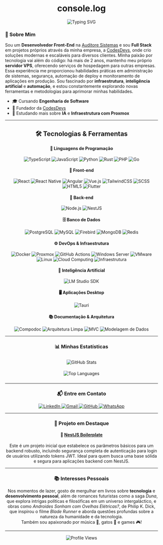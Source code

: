 <div align="center">
  <h1>console.log</h1>
  <img src="https://readme-typing-svg.demolab.com?font=Fira+Code&size=24&pause=1000&color=8B00FF&center=true&vCenter=true&width=600&lines=Hello%2C+World!+%F0%9F%91%A8%E2%80%8D%F0%9F%92%BB+Eu+sou+o+Lucas+Campos!" alt="Typing SVG" />
</div>

### 🚀 Sobre Mim

Sou um **Desenvolvedor Front-End** na [Auditore Sistemas](https://auditore.com.br/) e sou **Full Stack** em projetos próprios através da minha empresa, a [CodesDevs](https://codesdevs.com.br/), onde crio soluções modernas e escaláveis para diversos clientes.
Minha paixão por tecnologia vai além do código: há mais de 2 anos, mantenho meu próprio **servidor VPS**, oferecendo serviços de hospedagem para outras empresas. Essa experiência me proporcionou habilidades práticas em administração de sistemas, segurança, automação de deploy e monitoramento de aplicações em produção.
Sou fascinado por **infraestrutura**, **inteligência artificial** e **automação**, e estou constantemente explorando novas ferramentas e metodologias para aprimorar minhas habilidades.

- 🎓 Cursando **Engenharia de Software**
- 💼 Fundador da [CodesDevs](https://codesdevs.com.br/)
- 🌱 Estudando mais sobre **IA** e **Infraestrutura com Proxmox**

</div>

---

<div align="center">

## 🛠️ Tecnologias & Ferramentas

#### 🧠 Linguagens de Programação
![TypeScript](https://img.shields.io/badge/TypeScript-3178C6?style=flat-square&logo=typescript&logoColor=white)
![JavaScript](https://img.shields.io/badge/JavaScript-F7DF1E?style=flat-square&logo=javascript&logoColor=black)
![Python](https://img.shields.io/badge/Python-3776AB?style=flat-square&logo=python&logoColor=white)
![Rust](https://img.shields.io/badge/Rust-000000?style=flat-square&logo=rust&logoColor=white)
![PHP](https://img.shields.io/badge/PHP-777BB4?style=flat-square&logo=php&logoColor=white)
![Go](https://img.shields.io/badge/Go-00ADD8?style=flat-square&logo=go&logoColor=white)

#### 🎨 Front-end
![React](https://img.shields.io/badge/React-61DAFB?style=flat-square&logo=react&logoColor=black)
![React Native](https://img.shields.io/badge/React_Native-20232A?style=flat-square&logo=react&logoColor=61DAFB)
![Angular](https://img.shields.io/badge/Angular-DD0031?style=flat-square&logo=angular&logoColor=white)
![Vue.js](https://img.shields.io/badge/Vue.js-35495E?style=flat-square&logo=vuedotjs&logoColor=4FC08D)
![TailwindCSS](https://img.shields.io/badge/TailwindCSS-06B6D4?style=flat-square&logo=tailwindcss&logoColor=white)
![SCSS](https://img.shields.io/badge/SCSS-CC6699?style=flat-square&logo=sass&logoColor=white)
![HTML5](https://img.shields.io/badge/HTML5-E34F26?style=flat-square&logo=html5&logoColor=white)
![Flutter](https://img.shields.io/badge/Flutter-02569B?style=flat-square&logo=flutter&logoColor=white)

#### 🧩 Back-end
![Node.js](https://img.shields.io/badge/Node.js-339933?style=flat-square&logo=nodedotjs&logoColor=white)
![NestJS](https://img.shields.io/badge/NestJS-E0234E?style=flat-square&logo=nestjs&logoColor=white)

#### 🗄️ Banco de Dados
![PostgreSQL](https://img.shields.io/badge/PostgreSQL-4169E1?style=flat-square&logo=postgresql&logoColor=white)
![MySQL](https://img.shields.io/badge/MySQL-4479A1?style=flat-square&logo=mysql&logoColor=white)
![Firebird](https://img.shields.io/badge/Firebird-EE4000?style=flat-square&logo=firefoxbrowser&logoColor=white)
![MongoDB](https://img.shields.io/badge/MongoDB-47A248?style=flat-square&logo=mongodb&logoColor=white)
![Redis](https://img.shields.io/badge/Redis-DC382D?style=flat-square&logo=redis&logoColor=white)

#### ⚙️ DevOps & Infraestrutura
![Docker](https://img.shields.io/badge/Docker-2496ED?style=flat-square&logo=docker&logoColor=white)
![Proxmox](https://img.shields.io/badge/Proxmox-F5A623?style=flat-square&logo=proxmox&logoColor=black)
![GitHub Actions](https://img.shields.io/badge/GitHub_Actions-2088FF?style=flat-square&logo=githubactions&logoColor=white)
![Windows Server](https://img.shields.io/badge/Windows_Server-0078D6?style=flat-square&logo=windows&logoColor=white)
![VMware](https://img.shields.io/badge/VMware-607078?style=flat-square&logo=vmware&logoColor=white)
![Linux](https://img.shields.io/badge/Linux-FCC624?style=flat-square&logo=linux&logoColor=black)
![Cloud Computing](https://img.shields.io/badge/Cloud_Computing-00A4EF?style=flat-square&logo=cloud&logoColor=white)
![Infraestrutura](https://img.shields.io/badge/Infraestrutura-8B00FF?style=flat-square&logo=server&logoColor=white)

#### 🧠 Inteligência Artificial
![LM Studio SDK](https://img.shields.io/badge/LM%20Studio%20SDK-8B00FF?style=flat-square&logo=artificial-intelligence&logoColor=white)

#### 🖥️ Aplicações Desktop
![Tauri](https://img.shields.io/badge/Tauri-24C8DB?style=flat-square&logo=tauri&logoColor=white)

#### 📚 Documentação & Arquitetura
![Compodoc](https://img.shields.io/badge/Compodoc-4889F4?style=flat-square&logo=angular&logoColor=white)
![Arquitetura Limpa](https://img.shields.io/badge/Arquitetura_Limpa-0D1117?style=flat-square&logo=cleanarchitecture&logoColor=white)
![MVC](https://img.shields.io/badge/MVC-FF7F50?style=flat-square&logo=architecture&logoColor=white)
![Modelagem de Dados](https://img.shields.io/badge/Modelagem_de_Dados-FF7F50?style=flat-square&logo=database&logoColor=white)


</div>

---

<div align="center">

### 📊 Minhas Estatísticas

<img 
  src="https://github-readme-stats.vercel.app/api?username=lucascampos42&show_icons=true&locale=pt-br&bg_color=1a1a1a&title_color=8b00ff&text_color=ffffff&icon_color=8b00ff&border_color=8b00ff&border_radius=15" 
  alt="GitHub Stats" 
  style="margin: 10px;"
/>
<br />
<img 
  src="https://github-readme-stats.vercel.app/api/top-langs?username=lucascampos42&show_icons=true&locale=pt-br&hide=css,scss&bg_color=1a1a1a&title_color=8b00ff&text_color=ffffff&icon_color=8b00ff&border_color=8b00ff&border_radius=15" 
  alt="Top Languages" 
  style="margin: 10px;"
/>

</div>


---

<div align="center">

### 📬 Entre em Contato

<a href="https://www.linkedin.com/in/lucascampos42/">
  <img src="https://img.shields.io/badge/LinkedIn-0A66C2?style=for-the-badge&logo=linkedin&logoColor=white" alt="LinkedIn">
</a>
<a href="mailto:bhlucascampos@gmail.com">
  <img src="https://img.shields.io/badge/Gmail-D14836?style=for-the-badge&logo=gmail&logoColor=white" alt="Gmail">
</a>
<a href="https://github.com/lucascampos42">
  <img src="https://img.shields.io/badge/GitHub-181717?style=for-the-badge&logo=github&logoColor=white" alt="GitHub">
</a>
<a href="https://wa.me/5533991448945">
  <img src="https://img.shields.io/badge/WhatsApp-25D366?style=for-the-badge&logo=whatsapp&logoColor=white" alt="WhatsApp">
</a>

</div>

---

<div align="center">

### 🌟 Projeto em Destaque

#### 🚀 [NestJS Boilerplate](https://github.com/lucascampos42/nest-boilerplate)

Este é um projeto inicial que estabelece os parâmetros básicos para um backend robusto, incluindo segurança completa de autenticação para login de usuários utilizando tokens JWT. Ideal para quem busca uma base sólida e segura para aplicações backend com NestJS.

</div>

---

<div align="center">

### 📚 Interesses Pessoais

Nos momentos de lazer, gosto de mergulhar em livros sobre **tecnologia** e **desenvolvimento pessoal**, além de romances futuristas como a saga *Duna*, que explora intrigas políticas e filosóficas em um universo intergaláctico, e obras como *Androides Sonham com Ovelhas Elétricas?*, de Philip K. Dick, que inspirou o filme *Blade Runner* e aborda questões profundas sobre a natureza da humanidade e da tecnologia.  
Também sou apaixonado por música 🎵, gatos 🐾 e games 🎮!

</div>

---

<div align="center">
  <img src="https://komarev.com/ghpvc/?username=lucascampos42&label=Profile%20Views&color=8b00ff&style=for-the-badge" alt="Profile Views" />
</div>
